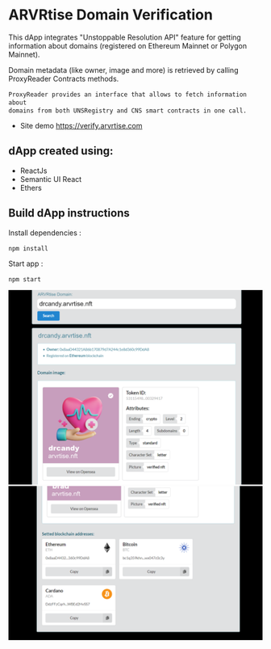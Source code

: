 # ARVRtise Domain Verification

This dApp integrates "Unstoppable Resolution API" feature for getting information about domains (registered on Ethereum Mainnet or Polygon Mainnet).

Domain metadata (like owner, image and more) is retrieved by calling ProxyReader Contracts methods.

```
ProxyReader provides an interface that allows to fetch information about 
domains from both UNSRegistry and CNS smart contracts in one call.
```

* Site demo https://verify.arvrtise.com

## dApp created using:

- ReactJs
- Semantic UI React
- Ethers

## Build dApp instructions

Install dependencies :
```
npm install
```

Start app :
```
npm start
```

![img](./image1.png)
![img](./image2.png)
